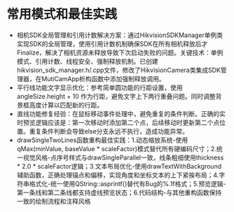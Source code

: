 # 常用模式和最佳实践

- 相机SDK全局管理和引用计数解决方案：通过HikvisionSDKManager单例类实现SDK的全局管理，使用引用计数机制确保SDK在所有相机释放后才Finalize，解决了相机资源未释放导致下次启动失败的问题。关键技术：单例模式、引用计数、线程安全、强制释放机制。已创建hikvision_sdk_manager.h/.cpp文件，修改了HikvisionCamera类集成SDK管理器，在MutiCamApp析构函数中添加强制释放调用。
- 平行线功能文字显示优化：参考简单圆功能的行距设置，使用 angleSize.height + 10 作为行距，避免文字上下两行重叠问题。同时调整背景框高度计算以匹配新的行距。
- 直线功能修复经验：在鼠标移动事件处理中，避免重复的条件判断。正确的实时预览逻辑应该是：第一次移动时添加第二个点，后续移动时更新第二个点位置。重复条件判断会导致else分支永远不执行，造成功能异常。
- drawSingleTwoLines函数重构最佳实践：1.动态缩放系统-使用qMax(minValue, baseValue * scaleFactor)模式替代所有硬编码尺寸；2.统一视觉风格-点序号样式与drawSingleParallel一致，线条粗细使用thickness * 2.0 * scaleFactor逻辑；3.文本布局优化-使用drawTextWithBackground辅助函数，正确处理锚点和偏移，实现角度和坐标文本的上下紧挨布局；4.字符串格式化-统一使用QString::asprintf()替代有Bug的%.1f格式；5.预览逻辑-第一条线和第二条线都支持虚线预览状态；6.代码结构-与其他重构函数保持一致的绘制流程和注释风格
